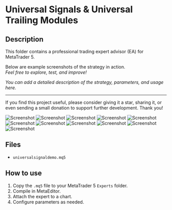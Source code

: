 # Universal Signals & Universal Trailing Modules

## Description
This folder contains a professional trading expert advisor (EA) for MetaTrader 5.

Below are example screenshots of the strategy in action.  
*Feel free to explore, test, and improve!*

*You can add a detailed description of the strategy, parameters, and usage here.*

---

If you find this project useful, please consider giving it a star, sharing it, or even sending a small donation to support further development. Thank you!

![Screenshot](4CA7CFA0-1F0C.jpg)
![Screenshot](library.png)
![Screenshot](script.png)
![Screenshot](UniveralEURUSDH1.png)
![Screenshot](UniversalDemo-EURUSDH1.png)
![Screenshot](UniversalSignal.png)
![Screenshot](UniversalSignal1.png)
![Screenshot](UniversalSignal2.png)
![Screenshot](UniversalSignal3.png)
![Screenshot](UniversalSignal4.png)
![Screenshot](UniversalTrailing.png)

## Files
- `universalsignaldemo.mq5`

## How to use
1. Copy the `.mq5` file to your MetaTrader 5 `Experts` folder.
2. Compile in MetaEditor.
3. Attach the expert to a chart.
4. Configure parameters as needed.
